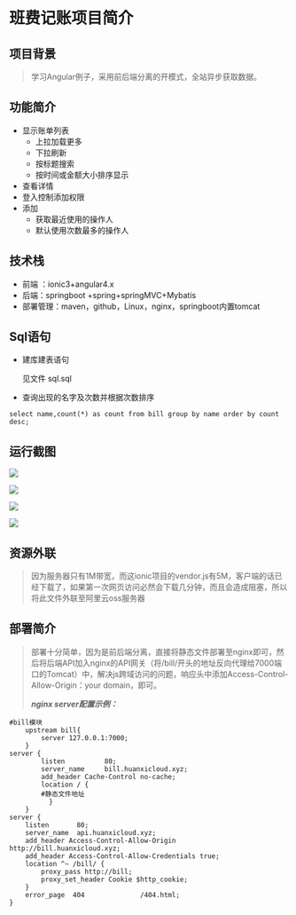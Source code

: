 # 班费记账项目简介

## 项目背景

> 	学习Angular例子，采用前后端分离的开模式，全站异步获取数据。

## 功能简介

- 显示账单列表
  - 上拉加载更多
  - 下拉刷新
  - 按标题搜索
  - 按时间或金额大小排序显示
- 查看详情
- 登入控制添加权限
- 添加
  - 获取最近使用的操作人
  - 默认使用次数最多的操作人

## 技术栈

- 前端 ：ionic3+angular4.x
- 后端：springboot  +spring+springMVC+Mybatis
- 部署管理：maven，github，Linux，nginx，springboot内置tomcat

## Sql语句

- 建库建表语句

  见文件	sql.sql

- 查询出现的名字及次数并根据次数排序

```mysql
select name,count(*) as count from bill group by name order by count desc;
```

## 运行截图

![](https://huanxi-image.oss-cn-beijing.aliyuncs.com/markdown/2B6B28F823D5FC222D29FE2FD3BBD173.png)

![](https://huanxi-image.oss-cn-beijing.aliyuncs.com/markdown/847D561AECCC42350FAEE457A52421DF.png)

![](https://huanxi-image.oss-cn-beijing.aliyuncs.com/markdown/CCCB045FB8C969229C19D5A8EC25CB73.png)

![](https://huanxi-image.oss-cn-beijing.aliyuncs.com/markdown/F48BDDDF5CB7943BCB6794312EEC9FC6.png)

## 资源外联

>  因为服务器只有1M带宽，而这ionic项目的vendor.js有5M，客户端的话已经下载了，如果第一次网页访问必然会下载几分钟，而且会造成阻塞，所以将此文件外联至阿里云oss服务器

## 部署简介

> 	部署十分简单，因为是前后端分离，直接将静态文件部署至nginx即可，然后将后端API加入nginx的API网关（将/bill/开头的地址反向代理给7000端口的Tomcat）中，解决js跨域访问的问题，响应头中添加Access-Control-Allow-Origin：your domain，即可。
>
> ***nginx server配置示例：***

```nginx
#bill模块
	upstream bill{
		server 127.0.0.1:7000;
	}
server {
		listen			80;
		server_name		bill.huanxicloud.xyz;
		add_header Cache-Control no-cache;
		location / {
		#静态文件地址			
 		  }
	}
server {
    listen       80;
    server_name  api.huanxicloud.xyz;
	add_header Access-Control-Allow-Origin http://bill.huanxicloud.xyz;
	add_header Access-Control-Allow-Credentials true;
	location ^~ /bill/ {
		proxy_pass http://bill;
		proxy_set_header Cookie $http_cookie;
	}
    error_page  404              /404.html;
}
```



    
